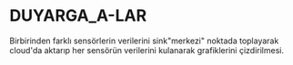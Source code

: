 # DUYARGA_A-LAR
Birbirinden farklı sensörlerin verilerini sink"merkezi" noktada toplayarak cloud'da aktarıp her sensörün verilerini kulanarak grafiklerini çizdirilmesi.
